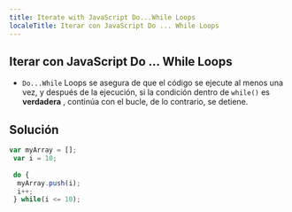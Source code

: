 ```yaml
---
title: Iterate with JavaScript Do...While Loops
localeTitle: Iterar con JavaScript Do ... While Loops
---
```

## Iterar con JavaScript Do ... While Loops

*   `Do...While` Loops se asegura de que el código se ejecute al menos una vez, y después de la ejecución, si la condición dentro de `while()` es **verdadera** , continúa con el bucle, de lo contrario, se detiene.

## Solución

```javascript
var myArray = []; 
 var i = 10; 
 
 do { 
  myArray.push(i); 
  i++; 
 } while(i <= 10); 

```